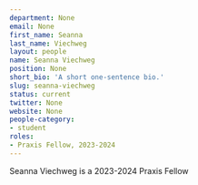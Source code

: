 ```yaml
---
department: None
email: None
first_name: Seanna
last_name: Viechweg
layout: people
name: Seanna Viechweg
position: None
short_bio: 'A short one-sentence bio.'
slug: seanna-viechweg
status: current
twitter: None
website: None
people-category:
- student
roles:
- Praxis Fellow, 2023-2024
---
```

Seanna Viechweg is a 2023-2024 Praxis Fellow
